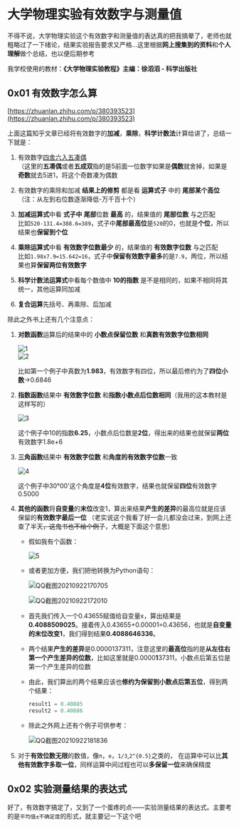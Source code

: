# 大学物理实验有效数字与测量值  
不得不说，大学物理实验这个有效数字和测量值的表达真的把我搞晕了，老师也就粗略过了一下绪论，结果实验报告要求又严格...这里根据**网上搜集到的资料**和**个人理解**做个总结，也以便后期参考  

我学校使用的教材：**《大学物理实验教程》主编：徐滔滔 - 科学出版社**  

## 0x01 有效数字怎么算  

[https://zhuanlan.zhihu.com/p/380393523](https://zhuanlan.zhihu.com/p/380393523)  

上面这篇知乎文章已经将有效数字的**加减**，**乘除**，**科学计数法**计算给讲了，总结一下就是：

1. 有效数字[四舍六入五凑偶](https://baike.baidu.com/item/%E5%9B%9B%E8%88%8D%E5%85%AD%E5%85%A5%E4%BA%94%E6%88%90%E5%8F%8C/9062547)  
   （这里的**五凑偶**或者**五成双**指的是5前面一位数字如果是**偶数**就舍掉，如果是**奇数**就去5进1，将这个奇数凑为偶数  
   
2. 有效数字的乘除和加减 **结果上的修剪** 都是看 **运算式子** 中的 **尾部某个高位**（注：从左到右位数逐渐降低-万千百十个）      
   
3. **加减运算式**中看 **式子中** **尾部**位数 **最高** 的，结果值的 **尾部位数** 与之匹配  
   比如```520-131.4=388.6=389```，式子中**尾部最高位**是```520```的0，也就是**个位**，所以结果也**保留到个位**  

4. **乘除运算式**中看 **有效数字位数最少** 的，结果值的 **有效数字位数** 与之匹配  
   比如```1.98x7.9=15.642=16```，式子中**保留有效数字最多**的是```7.9```，两位，所以结果也算**保留两位有效数字**  

5. **科学计数法运算式**中看每个数值中 **10的指数** 是不是相同的，如果不相同将其统一，其他运算同加减  
6. **复合运算**先括号、再乘除、后加减  

除此之外书上还有几个注意点：  
1. **对数函数**运算后的结果中的 **小数点保留位数** 和**真数有效数字位数相同**  

   ![1](https://user-images.githubusercontent.com/12976469/134310441-991dff70-ecba-4d41-a980-835899f7ac47.gif)  
   ![2](https://user-images.githubusercontent.com/12976469/134310689-a5e45236-820c-4dbf-8763-5a4e06b476c2.gif)  
   
   比如第一个例子中真数为**1.983**，有效数字有四位，所以最后修约为了**四位小数**->0.6846  

2. **指数函数**结果中 **有效数字位数** 和**指数小数点后位数相同**（我用的这本教材是这样写的）  

   ![3](https://user-images.githubusercontent.com/12976469/134311714-15d7095f-1c3d-4bda-b8ab-05be88c244d1.gif)  
   
   这个例子中10的指数**6.25**，小数点后位数是**2位**，得出来的结果也就保留**两位**有效数字1.8e+6  
   
3. **三角函数**结果中 **有效数字位数** 和**角度的有效数字位数**一致  

   ![4](https://user-images.githubusercontent.com/12976469/134312466-5dd55bde-7c6e-499b-a0be-bb62199e522e.gif)  
   
   这个例子中30°00'这个角度是**4位**有效数字，结果也就保留**四位**有效数字0.5000  

4. **其他的函数**将**自变量**的**末位**改变1，算出来结果**产生的差异**的最高位就是应该保留的**有效数字最后一位** （老实说这个我看了好一会儿都没会过来，到网上还查了半天<del>，这鬼书也不给个例子</del>，大概是下面这个意思）  
   
   * 假如我有个函数：  
   
      ![5](https://user-images.githubusercontent.com/12976469/134313514-81956a3e-4784-4849-b060-61cf263eaaa1.gif)  
   
   * 或者更加方便，我们把他转换为Python语句：  
   
      ![QQ截图20210922170705](https://user-images.githubusercontent.com/12976469/134315747-0056a5d7-a674-40e7-86ea-e2e57ff27342.jpg)  
   
      ![QQ截图20210922172010](https://user-images.githubusercontent.com/12976469/134317683-4bccf9b6-c4e8-476d-83af-96a8a288fa2d.jpg)  
   
   * 首先我们传入一个0.43655赋值给自变量x，算出结果是**0.4088509025**。接着传入0.43655+0.00001=0.43656，也就是**自变量的末位改变1**，我们得到结果**0.4088646336**。   
   * 两个结果**产生的差异**是0.0000137311，注意这里的**最高位**指的是**从左往右第一个产生差异的位数**，比如这里就是0.0000**1**37311，小数点后第五位是第一个产生差异的位数  
   * 由此，我们算出的两个结果应该也**修约为保留到小数点后第五位**，得到两个结果：  
     
      ```python
      result1 = 0.40885  
      result2 = 0.40886
      ```
   
   * 除此之外网上还有个例子可供参考：  
      
      ![QQ截图20210922181836](https://user-images.githubusercontent.com/12976469/134326460-20106807-ae2c-493c-bc26-68f305048add.jpg)  
      
  5. 对于**有效位数无限**的数值，像```π```，```e```，```1/3```,```2^{0.5}```之类的， 在运算中可以比**其他有效数字多取一位**，同样运算中间过程也可以**多保留一位**来确保精度  
      
## 0x02 实验测量结果的表达式  
好了，有效数字搞定了，又到了一个蛋疼的点——实验测量结果的表达式。主要考的是```平均值±不确定度```的形式，就主要记一下这个吧    









   

